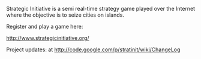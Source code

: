 Strategic Initiative is a semi real-time strategy game played over the Internet where the objective is to seize cities on islands.

Register and play a game here:

http://www.strategicinitiative.org/

Project updates: at http://code.google.com/p/stratinit/wiki/ChangeLog